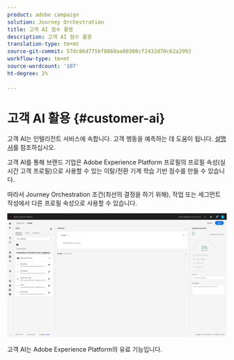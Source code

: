 ```yaml
---
product: adobe campaign
solution: Journey Orchestration
title: 고객 AI 점수 활용
description: 고객 AI 점수 활용
translation-type: tm+mt
source-git-commit: 57dc86d775bf8860aa09300cf2432d70c62a2993
workflow-type: tm+mt
source-wordcount: '107'
ht-degree: 2%

---
```



# 고객 AI 활용 {#customer-ai}

고객 AI는 인텔리전트 서비스에 속합니다. 고객 행동을 예측하는 데 도움이 됩니다. [설명서](https://docs.adobe.com/content/help/en/experience-platform/intelligent-services/customer-ai/overview.html)를 참조하십시오.

고객 AI를 통해 브랜드 기업은 Adobe Experience Platform 프로필의 프로필 속성(실시간 고객 프로필)으로 사용할 수 있는 이탈/전환 기계 학습 기반 점수를 만들 수 있습니다.

따라서 Journey Orchestration 조건(최선의 결정을 하기 위해), 작업 또는 세그먼트 작성에서 다른 프로필 속성으로 사용할 수 있습니다.

![](../assets/customer-ai.png)

고객 AI는 Adobe Experience Platform의 유료 기능입니다.


